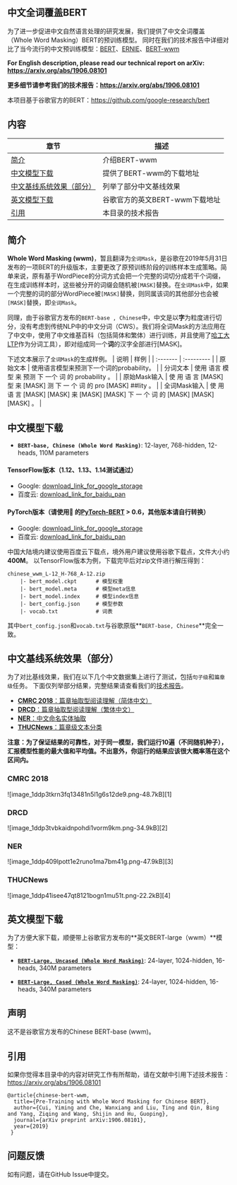 ## 中文全词覆盖BERT
为了进一步促进中文自然语言处理的研究发展，我们提供了中文全词覆盖（Whole Word Masking）BERT的预训练模型。
同时在我们的技术报告中详细对比了当今流行的中文预训练模型：[BERT](https://github.com/google-research/bert)、[ERNIE](https://github.com/PaddlePaddle/LARK/tree/develop/ERNIE)、[BERT-wwm](https://github.com/ymcui/Chinese-BERT-wwm)

**For English description, please read our technical report on arXiv: https://arxiv.org/abs/1906.08101**

**更多细节请参考我们的技术报告：https://arxiv.org/abs/1906.08101**

本项目基于谷歌官方的BERT：https://github.com/google-research/bert


## 内容
| 章节 | 描述 |
|-|-|
| [简介](#简介) | 介绍BERT-wwm |
| [中文模型下载](#中文模型下载) | 提供了BERT-wwm的下载地址 |
| [中文基线系统效果（部分）](#中文基线系统效果（部分）) | 列举了部分中文基线效果 |
| [英文模型下载](#英文模型下载) | 谷歌官方的英文BERT-wwm下载地址 |
| [引用](#引用) | 本目录的技术报告 |

## 简介
**Whole Word Masking (wwm)**，暂且翻译为`全词Mask`，是谷歌在2019年5月31日发布的一项BERT的升级版本，主要更改了原预训练阶段的训练样本生成策略。简单来说，原有基于WordPiece的分词方式会把一个完整的词切分成若干个词缀，在生成训练样本时，这些被分开的词缀会随机被`[MASK]`替换。在`全词Mask`中，如果一个完整的词的部分WordPiece被`[MASK]`替换，则同属该词的其他部分也会被`[MASK]`替换，即`全词Mask`。

同理，由于谷歌官方发布的`BERT-base , Chinese`中，中文是以**字**为粒度进行切分，没有考虑到传统NLP中的中文分词（CWS）。我们将全词Mask的方法应用在了中文中，使用了中文维基百科（包括简体和繁体）进行训练，并且使用了[哈工大LTP](http://ltp.ai)作为分词工具），即对组成同一个**词**的汉字全部进行[MASK]。

下述文本展示了`全词Mask`的生成样例。
| 说明 | 样例 |
| :------- | :--------- |
| 原始文本 | 使用语言模型来预测下一个词的probability。 |
| 分词文本 | 使用 语言 模型 来 预测 下 一个 词 的 probability 。 |
| 原始Mask输入 | 使 用 语 言 [MASK] 型 来 [MASK] 测 下 一 个 词 的 pro [MASK] ##lity 。 |
| 全词Mask输入 | 使 用 语 言 [MASK] [MASK] 来 [MASK] [MASK] 下 一 个 词 的 [MASK] [MASK] [MASK] 。 |


## 中文模型下载
*   **`BERT-base, Chinese (Whole Word Masking)`**:
    12-layer, 768-hidden, 12-heads, 110M parameters

#### TensorFlow版本（1.12、1.13、1.14测试通过）
- Google: [download_link_for_google_storage](#)
- 百度云: [download_link_for_baidu_pan](#)

#### PyTorch版本（请使用🤗 的[PyTorch-BERT](https://github.com/huggingface/pytorch-pretrained-BERT) > 0.6，其他版本请自行转换）
- Google: [download_link_for_google_storage](#)
- 百度云: [download_link_for_baidu_pan](#)

中国大陆境内建议使用百度云下载点，境外用户建议使用谷歌下载点，文件大小约**400M**。
以TensorFlow版本为例，下载完毕后对zip文件进行解压得到：
```
chinese_wwm_L-12_H-768_A-12.zip
    |- bert_model.ckpt      # 模型权重
    |- bert_model.meta      # 模型meta信息
    |- bert_model.index     # 模型index信息
    |- bert_config.json     # 模型参数
    |- vocab.txt            # 词表
```
其中`bert_config.json`和`vocab.txt`与谷歌原版**`BERT-base, Chinese`**完全一致。


## 中文基线系统效果（部分）
为了对比基线效果，我们在以下几个中文数据集上进行了测试，包括`句子级`和`篇章级`任务。
下面仅列举部分结果，完整结果请查看我们的[技术报告](#)。

- [**CMRC 2018**：篇章抽取型阅读理解（简体中文）](https://github.com/ymcui/cmrc2018)
- [**DRCD**：篇章抽取型阅读理解（繁体中文）](https://github.com/DRCSolutionService/DRCD)
- [**NER**：中文命名实体抽取](http://sighan.cs.uchicago.edu/bakeoff2006/)
- [**THUCNews**：篇章级文本分类](http://thuctc.thunlp.org)

**注意：为了保证结果的可靠性，对于同一模型，我们运行10遍（不同随机种子），汇报模型性能的最大值和平均值。不出意外，你运行的结果应该很大概率落在这个区间内。**


### CMRC 2018
![image_1ddp3tkrn3fq13481n5l1g6s12de9.png-48.7kB][1]

### DRCD
![image_1ddp3tvbkaidnpohdi1vorm9km.png-34.9kB][2]

### NER
![image_1ddp409lpott1e2runo1ma7bm41g.png-47.9kB][3]

### THUCNews
![image_1ddp41isee47qt8121bogn1mu51t.png-22.2kB][4]


## 英文模型下载
为了方便大家下载，顺便带上谷歌官方发布的**英文BERT-large（wwm）**模型：

*   **[`BERT-Large, Uncased (Whole Word Masking)`](https://storage.googleapis.com/bert_models/2019_05_30/wwm_uncased_L-24_H-1024_A-16.zip)**:
    24-layer, 1024-hidden, 16-heads, 340M parameters

*   **[`BERT-Large, Cased (Whole Word Masking)`](https://storage.googleapis.com/bert_models/2019_05_30/wwm_cased_L-24_H-1024_A-16.zip)**:
    24-layer, 1024-hidden, 16-heads, 340M parameters

## 声明
这不是谷歌官方发布的Chinese BERT-base (wwm)。

## 引用
如果你觉得本目录中的内容对研究工作有所帮助，请在文献中引用下述技术报告：
https://arxiv.org/abs/1906.08101
```
@article{chinese-bert-wwm,
  title={Pre-Training with Whole Word Masking for Chinese BERT},
  author={Cui, Yiming and Che, Wanxiang and Liu, Ting and Qin, Bing and Yang, Ziqing and Wang, Shijin and Hu, Guoping},
  journal={arXiv preprint arXiv:1906.08101},
  year={2019}
 }
```

## 问题反馈
如有问题，请在GitHub Issue中提交。
